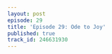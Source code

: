 ```yaml
---
layout: post
episode: 29
title: 'Episode 29: Ode to Joy'
published: true
track_id: 246631930
---
```

<div class='list post-player' track='{{page.track_id}}'></div>